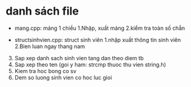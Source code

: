 # danh sách file
- mang.cpp: mảng 1 chiều
1.Nhập, xuất mảng
2.kiểm tra toàn số chẵn

- structsinhvien.cpp: struct sinh viên 
1.nhập xuất thông tin sinh viên
2.Bien luan ngay thang nam
3. Sap xep danh sach sinh vien tang dan theo diem tb
4. Sap xep theo ten (goi y ham: strcmp thuoc thu vien string.h)
5. Kiem tra hoc bong co sv
6. Dem so luong sinh vien co hoc luc gioi